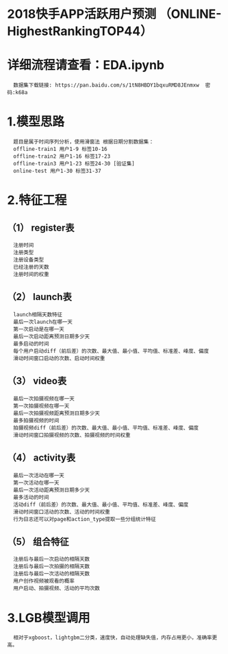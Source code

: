 # 2018快手APP活跃用户预测 （ONLINE-HighestRankingTOP44）

# 详细流程请查看：EDA.ipynb

	  数据集下载链接: https://pan.baidu.com/s/1tN8HBDY1bqxuRMD8JEnmxw  密码:k68a

# 1.**模型思路**
      题目是属于时间序列分析，使用滑窗法 根据日期分割数据集：
      offline-train1 用户1-9 标签10-16
      offline-train2 用户1-16 标签17-23
      offline-train3 用户1-23 标签24-30 [验证集]
      online-test 用户1-30 标签31-37
   
# 2.**特征工程**
## （1） **register表**
      注册时间 
      注册类型
      注册设备类型
      已经注册的天数
      注册时间的权重
## （2） **launch表**
      launch相隔天数特征
      最后一次launch在哪一天
      第一次启动是在哪一天
      最后一次启动距离预测日期多少天
      最多启动的时间
      每个用户启动diff（前后差）的次数、最大值、最小值、平均值、标准差、峰度、偏度
      滑动时间窗口启动的次数、启动时间权重
## （3） **video表**
      最后一次拍摄视频在哪一天
      第一次拍摄视频在哪一天
      最后一次拍摄视频距离预测日期多少天
      最多拍摄视频的时间
      拍摄视频diff（前后差）的次数、最大值、最小值、平均值、标准差、峰度、偏度
      滑动时间窗口拍摄视频的次数、拍摄视频的时间权重
## （4） **activity表**
      最后一次活动在哪一天
      第一次活动在哪一天
      最后一次活动距离预测日期多少天
      最多活动的时间
      活动diff（前后差）的次数、最大值、最小值、平均值、标准差、峰度、偏度
      滑动时间窗口活动的次数、活动的时间权重
      行为日志还可以对page和action_type提取一些分组统计特征
## （5） **组合特征**
      注册后与最后一次启动的相隔天数
      注册后与最后一次拍摄的相隔天数
      注册后与最后一次活动的相隔天数
      用户创作视频被观看的概率
      用户启动、拍摄视频、活动的平均次数

# 3.**LGB模型调用**
      相对于xgboost，lightgbm二分类，速度快，自动处理缺失值，内存占用更小，准确率更高。

